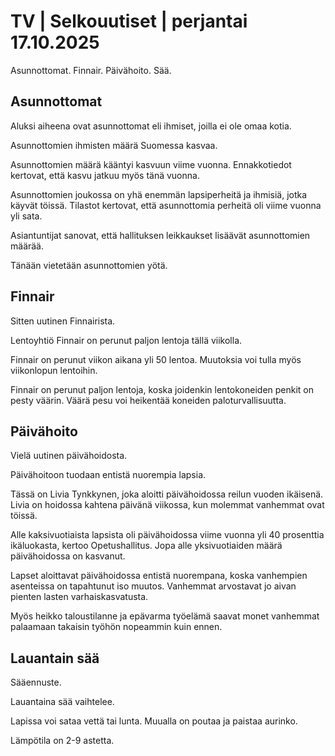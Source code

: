 # TV | Selkouutiset | perjantai 17.10.2025

Asunnottomat. Finnair. Päivähoito. Sää.

## Asunnottomat

Aluksi aiheena ovat asunnottomat eli ihmiset, joilla ei ole omaa kotia.

Asunnottomien ihmisten määrä Suomessa kasvaa.

Asunnottomien määrä kääntyi kasvuun viime vuonna. Ennakkotiedot kertovat, että kasvu jatkuu myös tänä vuonna.

Asunnottomien joukossa on yhä enemmän lapsiperheitä ja ihmisiä, jotka käyvät töissä. Tilastot kertovat, että asunnottomia perheitä oli viime vuonna yli sata.

Asiantuntijat sanovat, että hallituksen leikkaukset lisäävät asunnottomien määrää.

Tänään vietetään asunnottomien yötä.

## Finnair

Sitten uutinen Finnairista.

Lentoyhtiö Finnair on perunut paljon lentoja tällä viikolla.

Finnair on perunut viikon aikana yli 50 lentoa. Muutoksia voi tulla myös viikonlopun lentoihin.

Finnair on perunut paljon lentoja, koska joidenkin lentokoneiden penkit on pesty väärin. Väärä pesu voi heikentää koneiden paloturvallisuutta.

## Päivähoito

Vielä uutinen päivähoidosta.

Päivähoitoon tuodaan entistä nuorempia lapsia.

Tässä on Livia Tynkkynen, joka aloitti päivähoidossa reilun vuoden ikäisenä. Livia on hoidossa kahtena päivänä viikossa, kun molemmat vanhemmat ovat töissä.

Alle kaksivuotiaista lapsista oli päivähoidossa viime vuonna yli 40 prosenttia ikäluokasta, kertoo Opetushallitus. Jopa alle yksivuotiaiden määrä päivähoidossa on kasvanut.

Lapset aloittavat päivähoidossa entistä nuorempana, koska vanhempien asenteissa on tapahtunut iso muutos. Vanhemmat arvostavat jo aivan pienten lasten varhaiskasvatusta.

Myös heikko taloustilanne ja epävarma työelämä saavat monet vanhemmat palaamaan takaisin työhön nopeammin kuin ennen.

## Lauantain sää

Sääennuste.

Lauantaina sää vaihtelee.

Lapissa voi sataa vettä tai lunta. Muualla on poutaa ja paistaa aurinko.

Lämpötila on 2-9 astetta.
